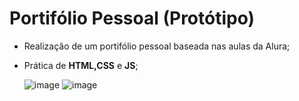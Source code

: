 # Portifólio Pessoal (Protótipo)

- Realização de um portifólio pessoal baseada nas aulas da Alura;
- Prática de **HTML,CSS** e **JS**;

  ![image](https://github.com/diandrade/alu-html-css-1/assets/81432715/2eb9a32c-a600-4c2b-a8e0-747bc0566633)
  ![image](https://github.com/diandrade/alu-html-css-1/assets/81432715/a23e3edd-6554-4376-bf71-43d4100845dd)


